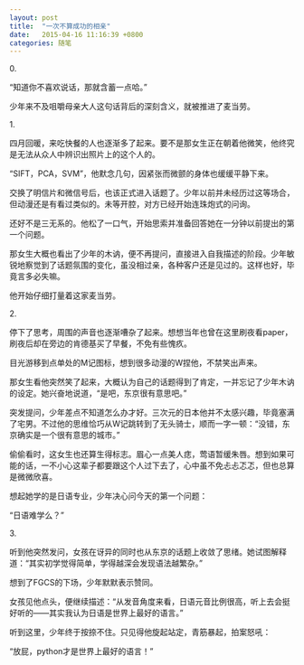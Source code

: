```yaml
---
layout: post
title:  "一次不算成功的相亲"
date:   2015-04-16 11:16:39 +0800
categories: 随笔
---
```


0\.

“知道你不喜欢说话，那就含蓄一点哈。”

少年来不及咀嚼母亲大人这句话背后的深刻含义，就被推进了麦当劳。

1\.

四月回暖，来吃快餐的人也逐渐多了起来。要不是那女生正在朝着他微笑，他终究是无法从众人中辨识出照片上的这个人的。

“SIFT，PCA，SVM”，他默念几句，因紧张而微颤的身体也缓缓平静下来。

交换了明信片和微信号后，也该正式进入话题了。少年以前并未经历过这等场合，但动漫还是有看过类似的。未等开腔，对方已经开始连珠炮式的问询。

还好不是三无系的。他松了一口气，开始思索并准备回答她在一分钟以前提出的第一个问题。

那女生大概也看出了少年的木讷，便不再提问，直接进入自我描述的阶段。少年敏锐地察觉到了话题氛围的变化，虽没相过亲，各种客户还是见过的。这样也好，毕竟言多必失嘛。

他开始仔细打量着这家麦当劳。

2\.

停下了思考，周围的声音也逐渐嘈杂了起来。想想当年也曾在这里刷夜看paper，刷夜后却在旁边的肯德基买了早餐，不免有些愧疚。

目光游移到点单处的M记图标，想到很多动漫的W捏他，不禁笑出声来。

那女生看他突然笑了起来，大概认为自己的话题得到了肯定，一并忘记了少年木讷的设定。她兴奋地说道，“是吧，东京很有意思吧。”

突发提问，少年差点不知道怎么办才好。三次元的日本他并不太感兴趣，毕竟塞满了宅男。不过他的思维恰巧从W记跳转到了无头骑士，顺而一字一顿：“没错，东京确实是一个很有意思的城市。”

偷偷看时，这女生也还算生得标志。眉心一点美人痣，莺语暂缓朱唇。想到如果可能的话，一不小心这辈子都要跟这个人过下去了，心中虽不免忐忐忑忑，但也总算是微微欣喜。

想起她学的是日语专业，少年决心问今天的第一个问题：

“日语难学么？”

3\.

听到他突然发问，女孩在讶异的同时也从东京的话题上收敛了思绪。她试图解释道：“其实初学觉得简单，学得越深会发现语法越繁杂。”

想到了FGCS的下场，少年默默表示赞同。

女孩见他点头，便继续描述：“从发音角度来看，日语元音比例很高，听上去会挺好听的——其实我认为日语是世界上最好的语言。”

听到这里，少年终于按捺不住。只见得他旋起站定，青筋暴起，拍案怒吼：

“放屁，python才是世界上最好的语言！”
